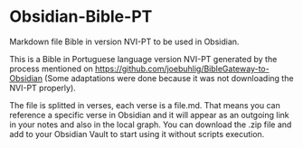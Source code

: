# Obsidian-Bible-PT
Markdown file Bible in version NVI-PT to be used in Obsidian.

This is a Bible in Portuguese language version NVI-PT generated by the process mentioned on https://github.com/joebuhlig/BibleGateway-to-Obsidian (Some adaptations were done because it was not downloading the NVI-PT properly).

The file is splitted in verses, each verse is a file.md. That means you can reference a specific verse in Obsidian and it will appear as an outgoing link in your notes and also in the local graph. You can download the .zip file and add to your Obsidian Vault to start using it without scripts execution.
